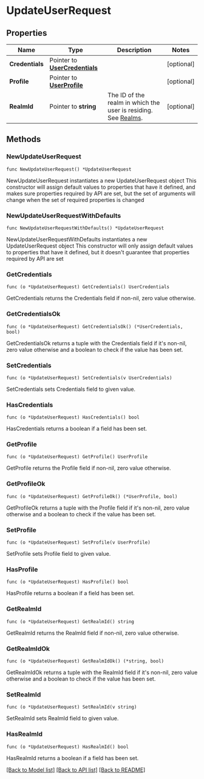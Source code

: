 # UpdateUserRequest

## Properties

Name | Type | Description | Notes
------------ | ------------- | ------------- | -------------
**Credentials** | Pointer to [**UserCredentials**](UserCredentials.md) |  | [optional] 
**Profile** | Pointer to [**UserProfile**](UserProfile.md) |  | [optional] 
**RealmId** | Pointer to **string** | The ID of the realm in which the user is residing. See [Realms](/openapi/okta-management/management/tag/Realm/). | [optional] 

## Methods

### NewUpdateUserRequest

`func NewUpdateUserRequest() *UpdateUserRequest`

NewUpdateUserRequest instantiates a new UpdateUserRequest object
This constructor will assign default values to properties that have it defined,
and makes sure properties required by API are set, but the set of arguments
will change when the set of required properties is changed

### NewUpdateUserRequestWithDefaults

`func NewUpdateUserRequestWithDefaults() *UpdateUserRequest`

NewUpdateUserRequestWithDefaults instantiates a new UpdateUserRequest object
This constructor will only assign default values to properties that have it defined,
but it doesn't guarantee that properties required by API are set

### GetCredentials

`func (o *UpdateUserRequest) GetCredentials() UserCredentials`

GetCredentials returns the Credentials field if non-nil, zero value otherwise.

### GetCredentialsOk

`func (o *UpdateUserRequest) GetCredentialsOk() (*UserCredentials, bool)`

GetCredentialsOk returns a tuple with the Credentials field if it's non-nil, zero value otherwise
and a boolean to check if the value has been set.

### SetCredentials

`func (o *UpdateUserRequest) SetCredentials(v UserCredentials)`

SetCredentials sets Credentials field to given value.

### HasCredentials

`func (o *UpdateUserRequest) HasCredentials() bool`

HasCredentials returns a boolean if a field has been set.

### GetProfile

`func (o *UpdateUserRequest) GetProfile() UserProfile`

GetProfile returns the Profile field if non-nil, zero value otherwise.

### GetProfileOk

`func (o *UpdateUserRequest) GetProfileOk() (*UserProfile, bool)`

GetProfileOk returns a tuple with the Profile field if it's non-nil, zero value otherwise
and a boolean to check if the value has been set.

### SetProfile

`func (o *UpdateUserRequest) SetProfile(v UserProfile)`

SetProfile sets Profile field to given value.

### HasProfile

`func (o *UpdateUserRequest) HasProfile() bool`

HasProfile returns a boolean if a field has been set.

### GetRealmId

`func (o *UpdateUserRequest) GetRealmId() string`

GetRealmId returns the RealmId field if non-nil, zero value otherwise.

### GetRealmIdOk

`func (o *UpdateUserRequest) GetRealmIdOk() (*string, bool)`

GetRealmIdOk returns a tuple with the RealmId field if it's non-nil, zero value otherwise
and a boolean to check if the value has been set.

### SetRealmId

`func (o *UpdateUserRequest) SetRealmId(v string)`

SetRealmId sets RealmId field to given value.

### HasRealmId

`func (o *UpdateUserRequest) HasRealmId() bool`

HasRealmId returns a boolean if a field has been set.


[[Back to Model list]](../README.md#documentation-for-models) [[Back to API list]](../README.md#documentation-for-api-endpoints) [[Back to README]](../README.md)


